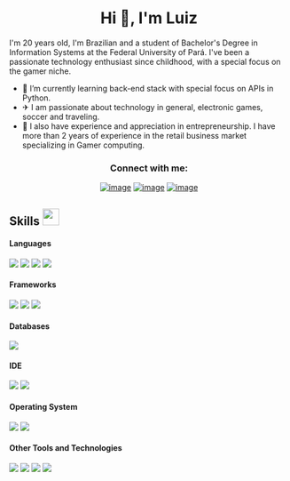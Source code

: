 <h1 align="center">Hi 👋, I'm Luiz</h1>

I'm 20 years old, I'm Brazilian and a student of Bachelor's Degree in Information Systems at the Federal University of Pará. I've been a passionate technology enthusiast since childhood, with a special focus on the gamer niche.

- 🌱 I’m currently learning back-end stack with special focus on APIs in Python.
- ✈ I am passionate about technology in general, electronic games, soccer and traveling.
- 🤔 I also have experience and appreciation in entrepreneurship. I have more than 2 years of experience in the retail business market specializing in Gamer computing.

<h3 align="center">Connect with me:</h3>
<div align="center">

[![image](https://img.shields.io/badge/LinkedIn-0077B5?style=for-the-badge&logo=linkedin&logoColor=white)](https://www.linkedin.com/in/luiz-c-rodrigues-moura/)
[![image](https://img.shields.io/badge/Instagram-E4405F?style=for-the-badge&logo=instagram&logoColor=white)](https://www.instagram.com/luizrodgs/)
[![image](https://img.shields.io/badge/Gmail-D14836?style=for-the-badge&logo=gmail&logoColor=white)](mailto:luizrodgs1@gmail.com)
  
</div>

## Skills <img src="https://media.giphy.com/media/iY8CRBdQXODJSCERIr/giphy.gif" width="30px">&nbsp; 

<h4> Languages </h4>
<span> 
  <img src="https://img.shields.io/badge/HTML5-E34F26?style=for-the-badge&logo=html5&logoColor=white">
  <img src="https://img.shields.io/badge/CSS3-1572B6?style=for-the-badge&logo=css3&logoColor=white">
  <img src="https://img.shields.io/badge/python-%2314354C.svg?style=for-the-badge&logo=python&logoColor=white">
  <img src="https://img.shields.io/badge/javascript-%23323330.svg?style=for-the-badge&logo=javascript&logoColor=%23F7DF1E">
</span>

<h4> Frameworks </h4>
<span>
  <img src="https://img.shields.io/badge/Bootstrap-563D7C?style=for-the-badge&logo=bootstrap&logoColor=white">
  <img src="https://camo.githubusercontent.com/4997da138c199f068032dccf3ec9ef35c5aa9996ccbb42d87b47d9704c342153/68747470733a2f2f696d672e736869656c64732e696f2f62616467652f2d446a616e676f2d677265656e3f6c6f676f3d646a616e676f26436f6c6f723d7768697465">
  <img src="https://camo.githubusercontent.com/0379d9f182312f494be0f1ce13d4682618d2cef2d781866f49cb18c51008cf91/687474703a2f2f696d672e736869656c64732e696f2f62616467652f2d466c61736b2d77686974653f7374796c653d666c61742d737175617265266c6f676f3d666c61736b266c6f676f436f6c6f723d626c61636b">
</span>

<h4> Databases </h4>
<span>
  <img src="https://img.shields.io/badge/MySQL-00000F?style=for-the-badge&logo=mysql&logoColor=white">
</span>

<h4> IDE </h4>
<span>
<img src="https://img.shields.io/badge/Visual_Studio_Code-0078D4?style=for-the-badge&logo=visual%20studio%20code&logoColor=white">
<img src="https://camo.githubusercontent.com/956a8046f5e0b85f5224ce25a61225ed7d7ffa2b8bf14698f038bb991b4cea2e/68747470733a2f2f696d672e736869656c64732e696f2f62616467652f2d5079436861726d2d3337373641423f7374796c653d666c6174266c6f676f3d507974686f6e266c6f676f436f6c6f723d7768697465">

<h4> Operating System </h4>
<span>
  <img src="https://img.shields.io/badge/Linux-FCC624?style=for-the-badge&logo=linux&logoColor=black">
  <img src="https://img.shields.io/badge/Windows-0078D6?style=for-the-badge&logo=windows&logoColor=white">
</span>

<h4> Other Tools and Technologies </h4>
<span>
  <img src="https://img.shields.io/badge/Git-F05032?style=for-the-badge&logo=git&logoColor=white">
  <img src="https://img.shields.io/badge/Postman-FF6C37?style=for-the-badge&logo=Postman&logoColor=white">
  <img src="https://img.shields.io/badge/Markdown-000000?style=for-the-badge&logo=markdown&logoColor=white">
  <img src="https://img.shields.io/badge/json-5E5C5C?style=for-the-badge&logo=json&logoColor=white">
</span>

<br>
